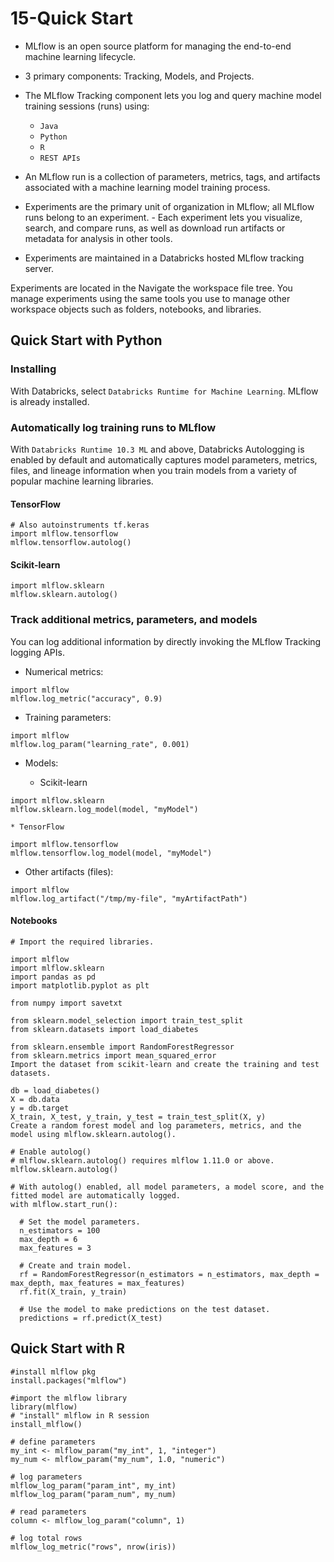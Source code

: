 # 15-Quick Start



- MLflow is an open source platform for managing the end-to-end machine learning lifecycle. 
- 3 primary components: Tracking, Models, and Projects. 
- The MLflow Tracking component lets you log and query machine model training sessions (runs) using:
    - `Java`
    - `Python`
    - `R`
    - `REST APIs`
- An MLflow run is a collection of parameters, metrics, tags, and artifacts associated with a machine learning model training process.

- Experiments are the primary unit of organization in MLflow; all MLflow runs belong to an experiment. - Each experiment lets you visualize, search, and compare runs, as well as download run artifacts or metadata for analysis in other tools.
- Experiments are maintained in a Databricks hosted MLflow tracking server.

Experiments are located in the Navigate the workspace file tree. You manage experiments using the same tools you use to manage other workspace objects such as folders, notebooks, and libraries.

## Quick Start with Python

### Installing
With Databricks, select `Databricks Runtime for Machine Learning`. MLflow is already installed.

### Automatically log training runs to MLflow
With `Databricks Runtime 10.3 ML` and above, Databricks Autologging is enabled by default and automatically captures model parameters, metrics, files, and lineage information when you train models from a variety of popular machine learning libraries.

#### TensorFlow
```
# Also autoinstruments tf.keras
import mlflow.tensorflow
mlflow.tensorflow.autolog()
```

#### Scikit-learn
```
import mlflow.sklearn
mlflow.sklearn.autolog()
```


### Track additional metrics, parameters, and models
You can log additional information by directly invoking the MLflow Tracking logging APIs.

* Numerical metrics:

```
import mlflow
mlflow.log_metric("accuracy", 0.9)
```

* Training parameters:

```
import mlflow
mlflow.log_param("learning_rate", 0.001)
```

* Models:

    * Scikit-learn

```
import mlflow.sklearn
mlflow.sklearn.log_model(model, "myModel")
```

    * TensorFlow

```
import mlflow.tensorflow
mlflow.tensorflow.log_model(model, "myModel")
```

* Other artifacts (files):

```
import mlflow
mlflow.log_artifact("/tmp/my-file", "myArtifactPath")

```

#### Notebooks

```
# Import the required libraries.

import mlflow
import mlflow.sklearn
import pandas as pd
import matplotlib.pyplot as plt
 
from numpy import savetxt
 
from sklearn.model_selection import train_test_split
from sklearn.datasets import load_diabetes
 
from sklearn.ensemble import RandomForestRegressor
from sklearn.metrics import mean_squared_error
Import the dataset from scikit-learn and create the training and test datasets.

db = load_diabetes()
X = db.data
y = db.target
X_train, X_test, y_train, y_test = train_test_split(X, y)
Create a random forest model and log parameters, metrics, and the model using mlflow.sklearn.autolog().

# Enable autolog()
# mlflow.sklearn.autolog() requires mlflow 1.11.0 or above.
mlflow.sklearn.autolog()
 
# With autolog() enabled, all model parameters, a model score, and the fitted model are automatically logged.  
with mlflow.start_run():
  
  # Set the model parameters. 
  n_estimators = 100
  max_depth = 6
  max_features = 3
  
  # Create and train model.
  rf = RandomForestRegressor(n_estimators = n_estimators, max_depth = max_depth, max_features = max_features)
  rf.fit(X_train, y_train)
  
  # Use the model to make predictions on the test dataset.
  predictions = rf.predict(X_test)
```

## Quick Start with R

```
#install mlflow pkg
install.packages("mlflow")

#import the mlflow library
library(mlflow)
# "install" mlflow in R session
install_mlflow()

# define parameters
my_int <- mlflow_param("my_int", 1, "integer")
my_num <- mlflow_param("my_num", 1.0, "numeric")

# log parameters
mlflow_log_param("param_int", my_int)
mlflow_log_param("param_num", my_num)

# read parameters
column <- mlflow_log_param("column", 1)

# log total rows
mlflow_log_metric("rows", nrow(iris))
```